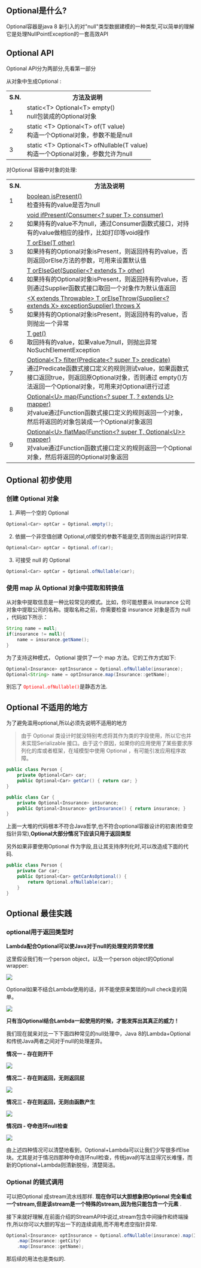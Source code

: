 

## Optional是什么?

Optional容器是java 8 新引入的对"null"类型数据建模的一种类型,可以简单的理解它是处理NullPointException的一套高效API

## Optional API

Optional API分为两部分,先看第一部分

从对象中生成Optional :

<table><tbody><tr><th><strong>S.N.</strong></th>
			<th><strong>方法及说明</strong></th>
		</tr><tr><td>1</td>
			<td>static&lt;T&gt; Optional&lt;T&gt; empty()<br>
			null包装成的Optional对象</td>
		</tr><tr><td>2</td>
			<td>static &lt;T&gt; Optional&lt;T&gt; of(T value)<br>
			构造一个Optional对象，参数不能是null</td>
		</tr><tr><td>3</td>
			<td>static &lt;T&gt; Optional&lt;T&gt; ofNullable(T value)<br>
			构造一个Optional对象，参数允许为null</td>
		</tr></tbody></table>

对Optional 容器中对象的处理:

<table><tbody><tr><th><strong>S.N.</strong></th>
			<th><strong>方法及说明</strong></th>
		</tr><tr><td>1</td>
			<td><a href="http://lidol.top/2018/06/20/012/#isPresent" rel="nofollow" data-token="83ac1e37f35dfccf2ed25eb5335f7769">boolean isPresent()</a><br>
			检查持有的value是否为null</td>
		</tr><tr><td>2</td>
			<td><a href="http://lidol.top/2018/06/20/012/#ifPresent" rel="nofollow" data-token="eb81278e16f3d2f4e9a1d84ec69fab06">void ifPresent(Consumer&lt;? super T&gt; consumer)</a><br>
			如果持有的value不为null，通过Consumer函数式接口，对持有的value做相应的操作，比如打印等void操作</td>
		</tr><tr><td>3</td>
			<td><a href="http://lidol.top/2018/06/20/012/#orElse" rel="nofollow" data-token="232de29dacf6f355311085846f02f5bf">T orElse(T other)</a><br>
			如果持有的Optional对象isPresent，则返回持有的value，否则返回orElse方法的参数，可用来设置默认值</td>
		</tr><tr><td>4</td>
			<td><a href="http://lidol.top/2018/06/20/012/#orElseGet" rel="nofollow" data-token="ec1dfbda8792d757ad62934bb6ba712c">T orElseGet(Supplier&lt;? extends T&gt; other)</a><br>
			如果持有的Optional对象isPresent，则返回持有的value，否则通过Supplier函数式接口取回一个对象作为默认值返回</td>
		</tr><tr><td>5</td>
			<td><a href="http://lidol.top/2018/06/20/012/#orElseThrow" rel="nofollow" data-token="58a49965915fcf20651886bdcdea62d5">&lt;X extends Throwable&gt; T orElseThrow(Supplier&lt;? extends X&gt; exceptionSupplier) throws X</a><br>
			如果持有的Optional对象isPresent，则返回持有的value，否则抛出一个异常</td>
		</tr><tr><td>6</td>
			<td><a href="http://lidol.top/2018/06/20/012/#get" rel="nofollow" data-token="9580631f0a9ab16cccfc200c31d45975">T get()</a><br>
			取回持有的value，如果value为null，则抛出异常NoSuchElementException</td>
		</tr><tr><td>7</td>
			<td><a href="http://lidol.top/2018/06/20/012/#filter" rel="nofollow" data-token="dd0475b779399b848e8d92b7b3006ffe">Optional&lt;T&gt; filter(Predicate&lt;? super T&gt; predicate)</a><br>
			通过Predicate函数式接口定义的规则测试value，如果函数式接口返回true，则返回原Optional对象，否则通过 empty()方法返回一个Optional对象，可用来对Optional进行过滤</td>
		</tr><tr><td>8</td>
			<td><a href="http://lidol.top/2018/06/20/012/#map" rel="nofollow" data-token="c51f66a43a1a2f23140a57cfafbc83d1">Optional&lt;U&gt; map(Function&lt;? super T, ? extends U&gt; mapper)</a><br>
			对value通过Function函数式接口定义的规则返回一个对象，然后将返回的对象包装成一个Optional对象返回</td>
		</tr><tr><td>9</td>
			<td><a href="http://lidol.top/2018/06/20/012/#flatMap" rel="nofollow" data-token="3edc89f29039f9f4a8a0f44f613a6755">Optional&lt;U&gt; flatMap(Function&lt;? super T, Optional&lt;U&gt;&gt; mapper)</a><br>
			对value通过Function函数式接口定义的规则返回一个Optional对象，然后将返回的Optional对象返回</td>
		</tr></tbody></table>



## Optional 初步使用

### 创建 Optional 对象

1. 声明一个空的 Optional

```java
Optional<Car> optCar = Optional.empty();
```

2. 依据一个非空值创建 Optional,of接受的参数不能是空,否则抛出运行时异常.

```java
Optional<Car> optCar = Optional.of(car);
```

3. 可接受 null 的 Optional

```java
Optional<Car> optCar = Optional.ofNullable(car);
```



### 使用 map 从 Optional 对象中提取和转换值

从对象中提取信息是一种比较常见的模式。比如，你可能想要从 insurance 公司对象中提取公司的名称。提取名称之前，你需要检查 insurance 对象是否为 null ，代码如下所示：

```java
String name = null;
if(insurance != null){
    name = insurance.getName();
}
```

为了支持这种模式， Optional 提供了一个 map 方法。它的工作方式如下:

```java
Optional<Insurance> optInsurance = Optional.ofNullable(insurance);
Optional<String> name = optInsurance.map(Insurance::getName);
```

别忘了<font color="red"> `Optional.ofNullable()`</font>是静态方法.



## Optional 不适用的地方

为了避免滥用optional,所以必须先说明不适用的地方

> 由于 Optional 类设计时就没特别考虑将其作为类的字段使用，所以它也并未实现Serializable 接口。由于这个原因，如果你的应用使用了某些要求序列化的库或者框架，在域模型中使用 Optional ，有可能引发应用程序故障。

```java
public class Person {
    private Optional<Car> car;
    public Optional<Car> getCar() { return car; }
}

public class Car {
    private Optional<Insurance> insurance;
    public Optional<Insurance> getInsurance() { return insurance; }
}
```

上面一大堆的代码根本不符合Java哲学,也不符合optional容器设计的初衷(检查空指针异常),**Optional大部分情况下应该只用于返回类型**

另外如果非要使用Optional 作为字段,且让其支持序列化时,可以改造成下面的代码.

```java
public class Person {
    private Car car;
    public Optional<Car> getCarAsOptional() {
    	return Optional.ofNullable(car);
    }
}
```





## Optional  最佳实践

### optional用于返回类型时

**Lambda配合Optional<T>可以使Java对于null的处理变的异常优雅**

这里假设我们有一个person object，以及一个person object的Optional wrapper:

![](assets/640-1571283971245.webp)

Optional<T>如果不结合Lambda使用的话，并不能使原来繁琐的null check变的简单。

![](assets/640-1571283974304.webp)

**只有当Optional<T>结合Lambda一起使用的时候，才能发挥出其真正的威力！**

我们现在就来对比一下下面四种常见的null处理中，Java 8的Lambda+Optional<T>和传统Java两者之间对于null的处理差异。



**情况一 - 存在则开干**

![](assets/640-1571283976700.webp)

**情况二 - 存在则返回，无则返回屁**

![](assets/640-1571283978858.webp)

**情况三 - 存在则返回，无则由函数产生**

![](assets/640-1571283980795.webp)



**情况四 - 夺命连环null检查**

![](assets/640-1571283982625.webp)

由上述四种情况可以清楚地看到，Optional<T>+Lambda可以让我们少写很多ifElse块。尤其是对于情况四那种夺命连环null检查，传统java的写法显得冗长难懂，而新的Optional<T>+Lambda则清新脱俗，清楚简洁。



### Optional 的链式调用

可以把Optional 成stream流水线那样.  **现在你可以大胆想象把Optional 完全看成一个stream,但是该stream是一个特殊的stream,因为他只能包含一个元素** .

 接下来就好理解,在前面介绍的StreamAPI中说过,stream包含中间操作和终端操作,所以你可以大胆的写出一下的连续调用,而不用考虑空指针异常.

```java
Optional<Insurance> optInsurance = Optional.ofNullable(insurance).map(Insurance::getCity)
    .map(Insurance::getCity)
    .map(Insurance::getName);
```

那后续的用法也是类似的.